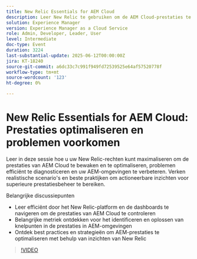 ```yaml
---
title: New Relic Essentials for AEM Cloud
description: Leer New Relic te gebruiken om de AEM Cloud-prestaties te bewaken, problemen op te lossen en te optimaliseren met behulp van belangrijke meetgegevens, praktijktips en best practices voor handelingen.
solution: Experience Manager
version: Experience Manager as a Cloud Service
role: Admin, Developer, Leader, User
level: Intermediate
doc-type: Event
duration: 3224
last-substantial-update: 2025-06-12T00:00:00Z
jira: KT-18240
source-git-commit: a6dc33c7c991f949fd72539525e64af57520778f
workflow-type: tm+mt
source-wordcount: '123'
ht-degree: 0%

---
```



# New Relic Essentials for AEM Cloud: Prestaties optimaliseren en problemen voorkomen

Leer in deze sessie hoe u uw New Relic-rechten kunt maximaliseren om de prestaties van AEM Cloud te bewaken en te optimaliseren, problemen efficiënt te diagnosticeren en uw AEM-omgevingen te verbeteren. Verken realistische scenario&#39;s en beste praktijken om actioneerbare inzichten voor superieure prestatiesbeheer te bereiken.

Belangrijke discussiepunten

* Leer efficiënt door het New Relic-platform en de dashboards te navigeren om de prestaties van AEM Cloud te controleren
* Belangrijke metriek ontdekken voor het identificeren en oplossen van knelpunten in de prestaties in AEM-omgevingen
* Ontdek best practices en strategieën om AEM-prestaties te optimaliseren met behulp van inzichten van New Relic

>[!VIDEO](https://video.tv.adobe.com/v/3463351/?learn=on&enablevpops)
